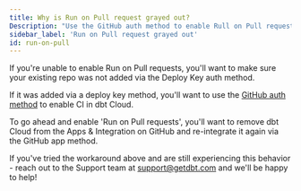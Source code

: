 ```yaml
---
title: Why is Run on Pull request grayed out?
Description: "Use the GitHub auth method to enable Rull on Pull request"
sidebar_label: 'Run on Pull request grayed out'
id: run-on-pull
---
```


If you're unable to enable Run on Pull requests, you'll want to make sure your existing repo was not added via the Deploy Key auth method.

If it was added via a deploy key method, you'll want to use the [GitHub auth method](https://docs.getdbt.com/docs/cloud-installing-the-github-application) to enable CI in dbt Cloud.

To go ahead and enable 'Run on Pull requests', you'll want to remove dbt Cloud from the Apps & Integration on GitHub and re-integrate it again via the GitHub app method.

If you've tried the workaround above and are still experiencing this behavior - reach out to the Support team at support@getdbt.com and we'll be happy to help!

